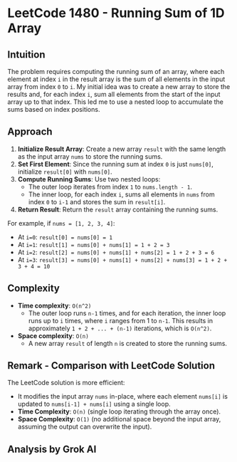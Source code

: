 # LeetCode 1480 - Running Sum of 1D Array

## Intuition
The problem requires computing the running sum of an array, where each element at index `i` in the result array is the sum of all elements in the input array from index `0` to `i`. My initial idea was to create a new array to store the results and, for each index `i`, sum all elements from the start of the input array up to that index. This led me to use a nested loop to accumulate the sums based on index positions.

## Approach
1. **Initialize Result Array**: Create a new array `result` with the same length as the input array `nums` to store the running sums.
2. **Set First Element**: Since the running sum at index `0` is just `nums[0]`, initialize `result[0]` with `nums[0]`.
3. **Compute Running Sums**: Use two nested loops:
   - The outer loop iterates from index `1` to `nums.length - 1`.
   - The inner loop, for each index `i`, sums all elements in `nums` from index `0` to `i-1` and stores the sum in `result[i]`.
4. **Return Result**: Return the `result` array containing the running sums.

For example, if `nums = [1, 2, 3, 4]`:
- At `i=0`: `result[0] = nums[0] = 1`
- At `i=1`: `result[1] = nums[0] + nums[1] = 1 + 2 = 3`
- At `i=2`: `result[2] = nums[0] + nums[1] + nums[2] = 1 + 2 + 3 = 6`
- At `i=3`: `result[3] = nums[0] + nums[1] + nums[2] + nums[3] = 1 + 2 + 3 + 4 = 10`

## Complexity
- **Time complexity**: `O(n^2)`
  - The outer loop runs `n-1` times, and for each iteration, the inner loop runs up to `i` times, where `i` ranges from 1 to `n-1`. This results in approximately `1 + 2 + ... + (n-1)` iterations, which is `O(n^2)`.
- **Space complexity**: `O(n)`
  - A new array `result` of length `n` is created to store the running sums.

## Remark - Comparison with LeetCode Solution
The LeetCode solution is more efficient:
- It modifies the input array `nums` in-place, where each element `nums[i]` is updated to `nums[i-1] + nums[i]` using a single loop.
- **Time Complexity**: `O(n)` (single loop iterating through the array once).
- **Space Complexity**: `O(1)` (no additional space beyond the input array, assuming the output can overwrite the input).

## Analysis by Grok AI